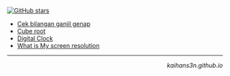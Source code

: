 [![GitHub stars](https://img.shields.io/github/stars/kaihans3n/kaihans3n.github.io)](https://github.com/kaihans3n/kaihans3n.github.io/stargazers)

- [Cek bilangan ganjil genap](https://kaihans3n.github.io/pages/odd_even.html)
- [Cube root](https://kaihans3n.github.io/pages/cbrt)
- [Digital Clock](https://kaihans3n.github.io/pages/digiClock.html) 
- [What is My screen resolution](https://kaihans3n.github.io/pages/ScreenResolution.html) 
<hr>
<div align="right"><i>kaihans3n.github.io</i></div>
